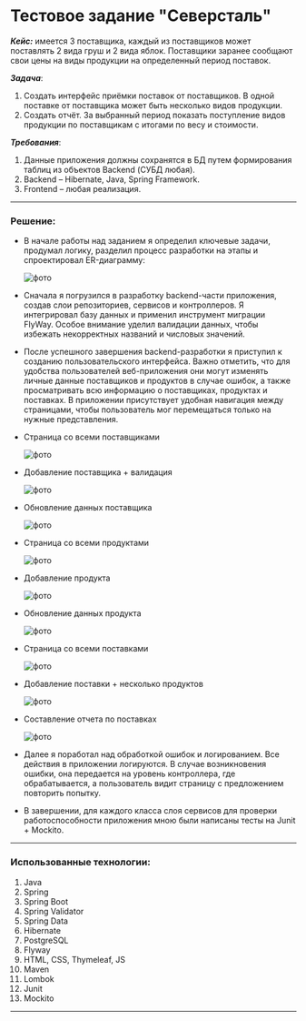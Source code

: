 # Тестовое задание "Северсталь"


***Кейс:*** имеется 3 поставщика, каждый из поставщиков может поставлять 2 вида груш
и 2 вида яблок. Поставщики заранее сообщают свои цены на виды продукции на
определенный период поставок.  

***Задача***:
1. Создать интерфейс приёмки поставок от поставщиков. В одной поставке от
   поставщика может быть несколько видов продукции.
2. Создать отчёт. За выбранный период показать поступление видов продукции по
   поставщикам с итогами по весу и стоимости.

***Требования***:
1. Данные приложения должны сохранятся в БД путем формирования таблиц из
   объектов Backend (СУБД любая).
2. Backend – Hibernate, Java, Spring Framework.
3. Frontend – любая реализация.

---

### Решение:


- В начале работы над заданием я определил ключевые задачи, продумал логику,
разделил процесс разработки на этапы и спроектировал ER-диаграмму:

  ![фото](img/ERDiagram.png)

- Сначала я погрузился в разработку backend-части приложения, создав слои репозиториев, 
сервисов и контроллеров. Я интегрировал базу данных и применил инструмент миграции FlyWay. 
Особое внимание уделил валидации данных, чтобы избежать некорректных названий и числовых значений.


- После успешного завершения backend-разработки я приступил к созданию пользовательского интерфейса. 
Важно отметить, что для удобства пользователей веб-приложения они могут изменять личные данные поставщиков 
и продуктов в случае ошибок, а также просматривать всю информацию о поставщиках, продуктах и поставках.
В приложении присутствует удобная навигация между страницами, чтобы пользователь мог перемещаться только
на нужные представления.

- Страница со всеми поставщиками

  ![фото](img/supplier-index.png)
- Добавление поставщика + валидация

  ![фото](img/supplier-new-validation.png)
- Обновление данных поставщика

  ![фото](img/supplier-edit.png)
- Страница со всеми продуктами

  ![фото](img/product-index.png)
- Добавление продукта

  ![фото](img/product-new.png)
- Обновление данных продукта

  ![фото](img/product-edit.png)
- Страница со всеми поставками

  ![фото](img/deliver-index.png)
- Добавление поставки + несколько продуктов

  ![фото](img/deliver-new.png)
- Составление отчета по поставках

  ![фото](img/report.png)
- Далее я поработал над обработкой ошибок и логированием. Все действия в приложении 
логируются. В случае возникновения ошибки, она передается на уровень контроллера, 
где обрабатывается, а пользователь видит страницу с предложением повторить попытку.

- В завершении, для каждого класса слоя сервисов для проверки работоспособности
приложения мною были написаны тесты на Junit + Mockito.

---

### Использованные технологии:
1. Java
2. Spring
3. Spring Boot
4. Spring Validator
5. Spring Data 
6. Hibernate 
7. PostgreSQL 
8. Flyway 
9. HTML, CSS, Thymeleaf, JS 
10. Maven 
11. Lombok
12. Junit
13. Mockito
---
